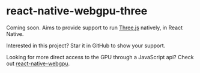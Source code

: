 # react-native-webgpu-three

Coming soon. Aims to provide support to run [Three.js](https://threejs.org) natively, in React Native.

Interested in this project? Star it in GitHub to show your support.

Looking for more direct access to the GPU through a JavaScript api? Check out [react-native-webgpu](https://github.com/seanhenry/react-native-webgpu).
